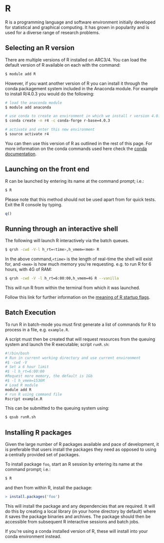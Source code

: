 # R

R is a programming language and software environment initially developed for statistical and graphical computing. It has grown in popularity and is used for a diverse range of research problems.

## Selecting an R version

There are multiple versions of R installed on ARC3/4.  You can load the default version of R available on each with the command:

```bash
$ module add R
```

However, if you want another version of R you can install it through the conda packagement system included in the Anaconda module. For example to install R/4.0.3 you would do the following:

```bash
# load the anaconda module
$ module add anaconda

# use conda to create an environment in which we install r version 4.0.3, using the conda forge channel
$ conda create -n r4 -c conda-forge r-base=4.0.3

# activate and enter this new environment
$ source activate r4
```

You can then use this version of R as outlined in the rest of this page. For more information on the conda commands used here check the [conda documentation](https://docs.conda.io/projects/conda/en/latest/user-guide/getting-started.html#managing-conda).

## Launching on the front end

R can be launched by entering its name at the command prompt; i.e.:

```bash
$ R
```

Please note that this method should not be used apart from for quick
tests. Exit the R console by typing.

```R
q()
```

## Running through an interactive shell

The following will launch R interactively via the batch queues.

```bash
$ qrsh -cwd -V-l h_rt=<time>,h_vmem=<mem> R
```

In the above command,`<time>` is the length of real-time the shell will exist for, and `<mem>` is how much memory you're requesting. e.g. to run R for 6 hours, with 4G of RAM:

```bash
$ qrsh -cwd -V -l h_rt=6:00:00,h_vmem=4G R --vanilla
```

This will run R from within the terminal from which it was launched.

Follow this link for further information on the [meaning of R startup flags](https://www.rdocumentation.org/packages/base/versions/3.6.2/topics/Startup).

## Batch Execution

To run R in batch-mode you must first generate a list of commands for R to process in a file, e.g. `example.R`.

A script must then be created that will request resources from the queuing system and launch the R executable; script `runR.sh`:

```bash
#!/bin/bash
# Run in current working directory and use current environment
#$ -cwd -V
# Set a 6 hour limit
#$ -l h_rt=6:00:00
#Request more memory, the default is 1Gb
#$ -l h_vmem=1536M
# Load R module
module add R
# run R using command file
Rscript example.R
```

This can be submitted to the queuing system using:

```bash
$ qsub runR.sh
```

## Installing R packages

Given the large number of R packages available and pace of development, it is preferable that users install the packages they need as opposed to using a centrally provided set of packages.

To install package `foo`, start an R session by entering its name at the command prompt; i.e.:

```bash
$ R
```

and then from within R, install the package:

```R
> install.packages('foo')
```

This will install the package and any dependencies that are required. It will do this by creating a local library (in your home directory by default) where it saves the package binaries and archives. The package should then be accessible from subsequent R interactive sessions and batch jobs.

If you're using a conda installed version of R, these will install into your conda environment instead.
